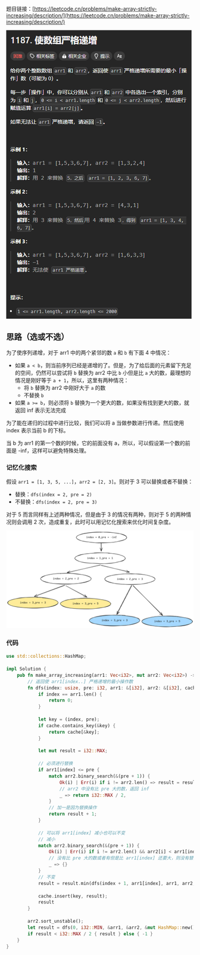 题目链接：[https://leetcode.cn/problems/make-array-strictly-increasing/description/](https://leetcode.cn/problems/make-array-strictly-increasing/description/)

![](../../../../../images/2024/1735113792008-5d12b91a-1454-4898-bd0e-2a41106b9f05.png)

## 思路（选或不选）
为了使序列递增，对于 arr1 中的两个紧邻的数 `a` 和 `b` 有下面 4 中情况：

+ 如果 `a < b`，则当前序列已经是递增的了。但是，为了给后面的元素留下充足的空间，仍然可以尝试将 `b` 替换为 arr2 中比 `b` 小但是比 `a` 大的数，最理想的情况是刚好等于 `a + 1`，所以，这里有两种情况：
    - 将 `b` 替换为 arr2 中刚好大于 `a` 的数
    - 不替换 `b`
+ 如果 `a >= b`，则必须将 `b` 替换为一个更大的数，如果没有找到更大的数，就返回 inf 表示无法完成

为了能在递归的过程中进行比较，我们可以将 a 当做参数进行传递。然后使用 index 表示当前 b 的下标。

当 b 为 arr1 的第一个数的时候，它的前面没有 a，所以，可以假设第一个数的前面是 -inf，这样可以避免特殊处理。

### 记忆化搜索
假设 `arr1 = [1, 3, 5, ...]`，`arr2 = [2, 3]`。则对于 3 可以替换或者不替换：

+ 替换：`dfs(index = 2, pre = 2)`
+ 不替换：`dfs(index = 2, pre = 3)`

对于 5 而言同样有上述两种情况，但是由于 3 的情况有两种，则对于 5 的两种情况则会调用 2 次，造成重复，此时可以用记忆化搜索来优化时间复杂度。

![](../../../../../images/2025/1737272307876-99a85334-266d-432f-828b-3fc03c87385a.png)

### 代码
```rust
use std::collections::HashMap;

impl Solution {
    pub fn make_array_increasing(arr1: Vec<i32>, mut arr2: Vec<i32>) -> i32 {
        // 返回使 arr1[index..] 严格递增的最小操作数
        fn dfs(index: usize, pre: i32, arr1: &[i32], arr2: &[i32], cache: &mut HashMap<(usize, i32), i32>) -> i32 {
            if index == arr1.len() {
                return 0;
            }

            let key = (index, pre);
            if cache.contains_key(&key) {
                return cache[&key];
            }

            let mut result = i32::MAX;

            // 必须进行替换
            if arr1[index] <= pre {
                match arr2.binary_search(&(pre + 1)) {
                    Ok(i) | Err(i) if i != arr2.len() => result = result.min(dfs(index + 1, arr2[i], arr1, arr2, cache)),
                    // arr2 中没有比 pre 大的数，返回 inf
                    _ => return i32::MAX / 2,
                }
                // 加一是因为替换操作
                return result + 1;
            }

            // 可以将 arr1[index] 减小也可以不变
            // 减小
            match arr2.binary_search(&(pre + 1)) {
                Ok(i) | Err(i) if i != arr2.len() && arr2[i] < arr1[index] => result = result.min(dfs(index + 1, arr2[i], arr1, arr2, cache)) + 1,
                // 没有比 pre 大的数或者有但是比 arr1[index] 还要大，则没有替换的必要
                _ => {}
            }
            // 不变
            result = result.min(dfs(index + 1, arr1[index], arr1, arr2, cache));

            cache.insert(key, result);
            result  
        }

        arr2.sort_unstable();
        let result = dfs(0, i32::MIN, &arr1, &arr2, &mut HashMap::new());
        if result < i32::MAX / 2 { result } else { -1 }
    }
}
```









